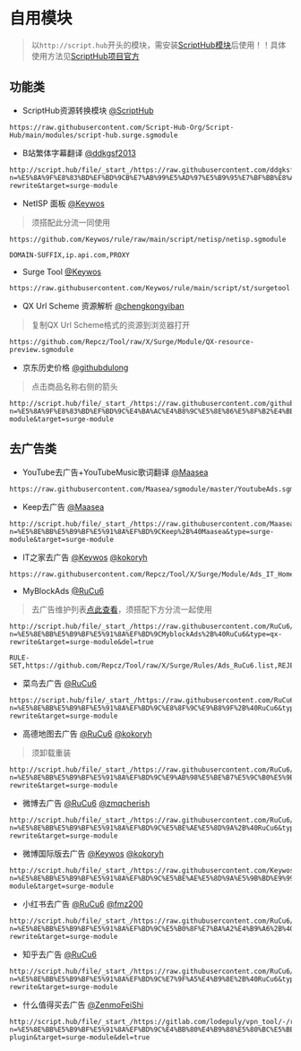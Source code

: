 # 自用模块

> 以`http://script.hub`开头的模块，需安装[ScriptHub模块](https://raw.githubusercontent.com/Script-Hub-Org/Script-Hub/main/modules/script-hub.surge.sgmodule)后使用！！具体使用方法见[ScriptHub项目官方](https://github.com/Repcz/Open-Proflies/wiki/Script-Hub)

## 功能类

- ScriptHub资源转换模块 [@ScriptHub](https://github.com/Repcz/Open-Proflies/wiki/Script-Hub)

```
https://raw.githubusercontent.com/Script-Hub-Org/Script-Hub/main/modules/script-hub.surge.sgmodule
```


- B站繁体字幕翻译 [@ddkgsf2013](https://github.com/ddkgsf2013)

```
http://script.hub/file/_start_/https://raw.githubusercontent.com/ddgksf2013/Rewrite/master/Function/Bilibili_CC.conf/_end_/Bilibili_CC.sgmodule?n=%E5%8A%9F%E8%83%BD%EF%BD%9CB%E7%AB%99%E5%AD%97%E5%B9%95%E7%BF%BB%E8%AF%91%2B%40ddkgsf2013&type=qx-rewrite&target=surge-module
```


- NetISP 面板 [@Keywos](https://github.com/Keywos)
> 须搭配此分流一同使用

```
https://github.com/Keywos/rule/raw/main/script/netisp/netisp.sgmodule
```

```
DOMAIN-SUFFIX,ip.api.com,PROXY
```


- Surge Tool [@Keywos](https://github.com/Keywos)

```
https://raw.githubusercontent.com/Keywos/rule/main/script/st/surgetool.sgmodule
```


- QX Url Scheme 资源解析 [@chengkongyiban](https://github.com/chengkongyiban)
> 复制QX Url Scheme格式的资源到浏览器打开

```
https://github.com/Repcz/Tool/raw/X/Surge/Module/QX-resource-preview.sgmodule
```


- 京东历史价格 [@githubdulong](https://github.com/githubdulong)
> 点击商品名称右侧的箭头

```
http://script.hub/file/_start_/https://raw.githubusercontent.com/githubdulong/Script/master/jd_price2.sgmodule/_end_/jd_price2.sgmodule?n=%E5%8A%9F%E8%83%BD%EF%BD%9C%E4%BA%AC%E4%B8%9C%E5%8E%86%E5%8F%B2%E4%BB%B7%E6%A0%BC%2B%40githubdulong&type=surge-module&target=surge-module
```



## 去广告类

- YouTube去广告+YouTubeMusic歌词翻译 [@Maasea](www.github.com/Maasea)

```
https://raw.githubusercontent.com/Maasea/sgmodule/master/YoutubeAds.sgmodule
```


- Keep去广告 [@Maasea](www.github.com/Maasea)

```
http://script.hub/file/_start_/https://raw.githubusercontent.com/Maasea/sgmodule/master/KeepAds.sgmodule/_end_/KeepAds.sgmodule?n=%E5%8E%BB%E5%B9%BF%E5%91%8A%EF%BD%9CKeep%2B%40Maasea&type=surge-module&target=surge-module
```


- IT之家去广告 [@Keywos](https://github.com/Keywos) [@kokoryh](https://github.com/kokoryh) 

```
https://raw.githubusercontent.com/Repcz/Tool/X/Surge/Module/Ads_IT_Home.sgmodule
```


- MyBlockAds [@RuCu6](https://github.com/RuCu6)
> 去广告维护列表[点此查看](https://t.me/GitCube/21)，须搭配下方分流一起使用

```
http://script.hub/file/_start_/https://raw.githubusercontent.com/RuCu6/QuanX/main/Rewrites/MyBlockAds.conf/_end_/%E5%8E%BB%E5%B9%BF%E5%91%8A%EF%BD%9CMyblockAds.sgmodule?n=%E5%8E%BB%E5%B9%BF%E5%91%8A%EF%BD%9CMyblockAds%2B%40RuCu6&type=qx-rewrite&target=surge-module&del=true
```

```
RULE-SET,https://github.com/Repcz/Tool/raw/X/Surge/Rules/Ads_RuCu6.list,REJECT
```


- 菜鸟去广告 [@RuCu6](https://github.com/RuCu6)

```
https://script.hub/file/_start_/https://raw.githubusercontent.com/RuCu6/QuanX/main/Rewrites/Cube/cainiao.snippet/_end_/%E5%8E%BB%E5%B9%BF%E5%91%8A%EF%BD%9C%E8%8F%9C%E9%B8%9F.sgmodule?n=%E5%8E%BB%E5%B9%BF%E5%91%8A%EF%BD%9C%E8%8F%9C%E9%B8%9F%2B%40RuCu6&type=qx-rewrite&target=surge-module
```


- 高德地图去广告 [@RuCu6](https://github.com/RuCu6) [@kokoryh](https://github.com/kokoryh) 
> 须卸载重装

```
http://script.hub/file/_start_/https://raw.githubusercontent.com/RuCu6/QuanX/main/Rewrites/Cube/amap.snippet/_end_/%E5%8E%BB%E5%B9%BF%E5%91%8A%EF%BD%9C%E9%AB%98%E5%BE%B7%E5%9C%B0%E5%9B%BE.sgmodule?n=%E5%8E%BB%E5%B9%BF%E5%91%8A%EF%BD%9C%E9%AB%98%E5%BE%B7%E5%9C%B0%E5%9B%BE%2B%20%40RuCu6%20kokoryh&type=qx-rewrite&target=surge-module
```


- 微博去广告 [@RuCu6](https://github.com/RuCu6) [@zmqcherish](https://github.com/zmqcherish) 

```
http://script.hub/file/_start_/https://raw.githubusercontent.com/RuCu6/QuanX/main/Rewrites/Cube/weibo.snippet/_end_/%E5%8E%BB%E5%B9%BF%E5%91%8A%EF%BD%9C%E5%BE%AE%E5%8D%9A.sgmodule?n=%E5%8E%BB%E5%B9%BF%E5%91%8A%EF%BD%9C%E5%BE%AE%E5%8D%9A%2B%40RuCu6&type=qx-rewrite&target=surge-module
```


- 微博国际版去广告 [@Keywos](https://github.com/Keywos) [@kokoryh](https://github.com/kokoryh) 

```
http://script.hub/file/_start_/https://raw.githubusercontent.com/Keywos/rule/main/module/weibous.sgmodule/_end_/%E5%8E%BB%E5%B9%BF%E5%91%8A%EF%BD%9C%E5%BE%AE%E5%8D%9A%E5%9B%BD%E9%99%85%E7%89%88.sgmodule?n=%E5%8E%BB%E5%B9%BF%E5%91%8A%EF%BD%9C%E5%BE%AE%E5%8D%9A%E5%9B%BD%E9%99%85%E7%89%88%2B%40keywos%40kokoryh&type=surge-module&target=surge-module
```


- 小红书去广告 [@RuCu6](https://github.com/RuCu6) [@fmz200](https://github.com/fmz200) 

```
http://script.hub/file/_start_/https://raw.githubusercontent.com/RuCu6/QuanX/main/Rewrites/Cube/xiaohongshu.snippet/_end_/xiaohongshu.sgmodule?n=%E5%8E%BB%E5%B9%BF%E5%91%8A%EF%BD%9C%E5%B0%8F%E7%BA%A2%E4%B9%A6%2B%40RuCu6&type=qx-rewrite&target=surge-module
```


- 知乎去广告 [@RuCu6](https://github.com/RuCu6)

```
http://script.hub/file/_start_/https://raw.githubusercontent.com/RuCu6/QuanX/main/Rewrites/Cube/zhihu.snippet/_end_/zhihu.sgmodule?n=%E5%8E%BB%E5%B9%BF%E5%91%8A%EF%BD%9C%E7%9F%A5%E4%B9%8E%2B%40RuCu6&type=qx-rewrite&target=surge-module
```


- 什么值得买去广告 [@ZenmoFeiShi](https://github.com/ZenmoFeiShi)

```
http://script.hub/file/_start_/https://gitlab.com/lodepuly/vpn_tool/-/raw/master/Tool/Loon/Plugin/smzdm_remove_ads.plugin/_end_/%E5%8E%BB%E5%B9%BF%E5%91%8A%EF%BD%9C%E4%BB%80%E4%B9%88%E5%80%BC%E5%BE%97%E4%B9%B0.sgmodule?n=%E5%8E%BB%E5%B9%BF%E5%91%8A%EF%BD%9C%E4%BB%80%E4%B9%88%E5%80%BC%E5%BE%97%E4%B9%B0%2B%40ZenmoFeiShi&type=loon-plugin&target=surge-module&del=true
```


